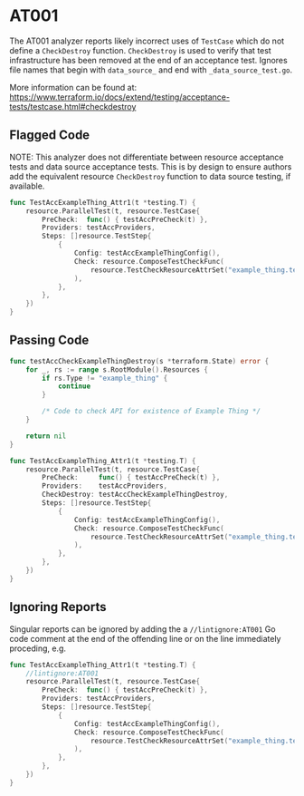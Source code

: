 # AT001

The AT001 analyzer reports likely incorrect uses of `TestCase`
which do not define a `CheckDestroy` function. `CheckDestroy` is used to verify
that test infrastructure has been removed at the end of an acceptance test.
Ignores file names that begin with `data_source_` and end with `_data_source_test.go`.

More information can be found at:
https://www.terraform.io/docs/extend/testing/acceptance-tests/testcase.html#checkdestroy

## Flagged Code

NOTE: This analyzer does not differentiate between resource acceptance tests and data source acceptance tests. This is by design to ensure authors add the equivalent resource `CheckDestroy` function to data source testing, if available.

```go
func TestAccExampleThing_Attr1(t *testing.T) {
    resource.ParallelTest(t, resource.TestCase{
        PreCheck:  func() { testAccPreCheck(t) },
        Providers: testAccProviders,
        Steps: []resource.TestStep{
            {
                Config: testAccExampleThingConfig(),
                Check: resource.ComposeTestCheckFunc(
                    resource.TestCheckResourceAttrSet("example_thing.test", "attr1"),
                ),
            },
        },
    })
}
```

## Passing Code

```go
func testAccCheckExampleThingDestroy(s *terraform.State) error {
    for _, rs := range s.RootModule().Resources {
        if rs.Type != "example_thing" {
            continue
        }

        /* Code to check API for existence of Example Thing */
    }

    return nil
}

func TestAccExampleThing_Attr1(t *testing.T) {
    resource.ParallelTest(t, resource.TestCase{
        PreCheck:     func() { testAccPreCheck(t) },
        Providers:    testAccProviders,
        CheckDestroy: testAccCheckExampleThingDestroy,
        Steps: []resource.TestStep{
            {
                Config: testAccExampleThingConfig(),
                Check: resource.ComposeTestCheckFunc(
                    resource.TestCheckResourceAttrSet("example_thing.test", "attr1"),
                ),
            },
        },
    })
}
```

## Ignoring Reports

Singular reports can be ignored by adding the a `//lintignore:AT001` Go code comment at the end of the offending line or on the line immediately proceding, e.g.

```go
func TestAccExampleThing_Attr1(t *testing.T) {
    //lintignore:AT001
    resource.ParallelTest(t, resource.TestCase{
        PreCheck:  func() { testAccPreCheck(t) },
        Providers: testAccProviders,
        Steps: []resource.TestStep{
            {
                Config: testAccExampleThingConfig(),
                Check: resource.ComposeTestCheckFunc(
                    resource.TestCheckResourceAttrSet("example_thing.test", "attr1"),
                ),
            },
        },
    })
}
```
